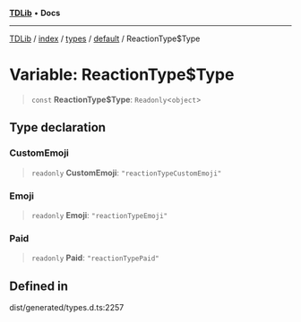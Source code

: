 [**TDLib**](../../../../../../README.md) • **Docs**

***

[TDLib](../../../../../../modules.md) / [index](../../../../../README.md) / [types](../../../README.md) / [default](../README.md) / ReactionType$Type

# Variable: ReactionType$Type

> `const` **ReactionType$Type**: `Readonly`\<`object`\>

## Type declaration

### CustomEmoji

> `readonly` **CustomEmoji**: `"reactionTypeCustomEmoji"`

### Emoji

> `readonly` **Emoji**: `"reactionTypeEmoji"`

### Paid

> `readonly` **Paid**: `"reactionTypePaid"`

## Defined in

dist/generated/types.d.ts:2257
